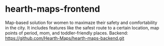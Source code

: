 # hearth-maps-frontend
Map-based solution for women to maximaze their safety and comfortability in the city. It includes features like the safest route to a certain location, map points of period, mom, and toddler-friendly places.
Backend: https://github.com/Hearth-Maps/hearth-maps-backend.git
